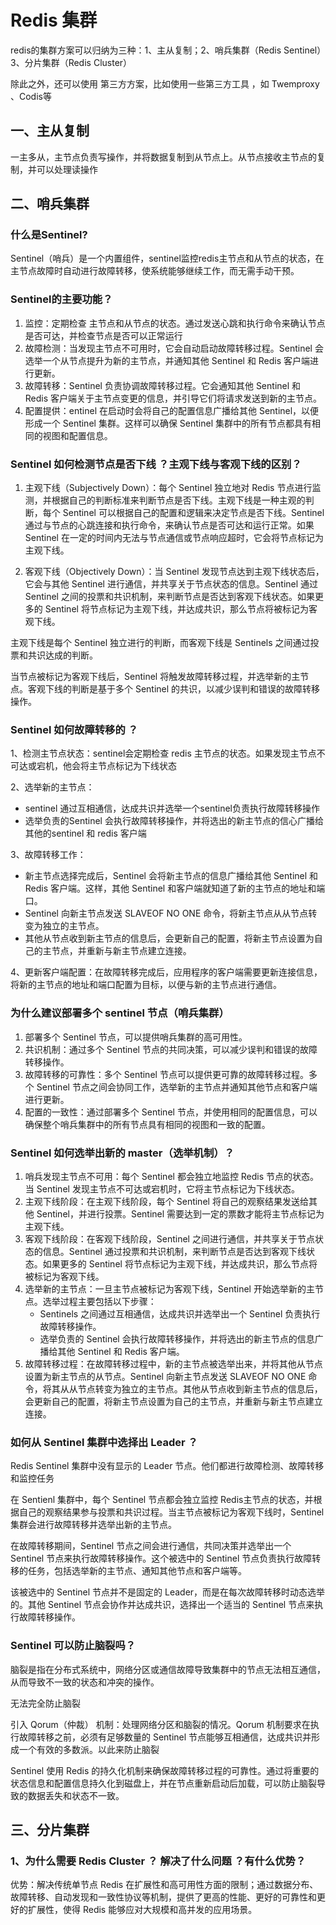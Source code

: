 # Redis 集群 

redis的集群方案可以归纳为三种：1、主从复制；2、哨兵集群（Redis Sentinel）3、分片集群（Redis Cluster）

除此之外，还可以使用 第三方方案，比如使用一些第三方工具 ，如 Twemproxy 、Codis等

## 一、主从复制

一主多从，主节点负责写操作，并将数据复制到从节点上。从节点接收主节点的复制，并可以处理读操作

## 二、哨兵集群

### 什么是Sentinel?

Sentinel（哨兵）是一个内置组件，sentinel监控redis主节点和从节点的状态，在主节点故障时自动进行故障转移，使系统能够继续工作，而无需手动干预。

### Sentinel的主要功能？

1. 监控：定期检查 主节点和从节点的状态。通过发送心跳和执行命令来确认节点是否可达，并检查节点是否可以正常运行
2. 故障检测：当发现主节点不可用时，它会自动启动故障转移过程。Sentinel 会选举一个从节点提升为新的主节点，并通知其他 Sentinel 和 Redis 客户端进行更新。
3. 故障转移：Sentinel 负责协调故障转移过程。它会通知其他 Sentinel 和 Redis 客户端关于主节点变更的信息，并引导它们将请求发送到新的主节点。
4. 配置提供：entinel 在启动时会将自己的配置信息广播给其他 Sentinel，以便形成一个 Sentinel 集群。这样可以确保 Sentinel 集群中的所有节点都具有相同的视图和配置信息。

### Sentinel 如何检测节点是否下线 ？主观下线与客观下线的区别？

1. 主观下线（Subjectively Down）：每个 Sentinel 独立地对 Redis 节点进行监测，并根据自己的判断标准来判断节点是否下线。主观下线是一种主观的判断，每个 Sentinel 可以根据自己的配置和逻辑来决定节点是否下线。Sentinel 通过与节点的心跳连接和执行命令，来确认节点是否可达和运行正常。如果 Sentinel 在一定的时间内无法与节点通信或节点响应超时，它会将节点标记为主观下线。

2. 客观下线（Objectively Down）：当 Sentinel 发现节点达到主观下线状态后，它会与其他 Sentinel 进行通信，并共享关于节点状态的信息。Sentinel 通过 Sentinel 之间的投票和共识机制，来判断节点是否达到客观下线状态。如果更多的 Sentinel 将节点标记为主观下线，并达成共识，那么节点将被标记为客观下线。

主观下线是每个 Sentinel 独立进行的判断，而客观下线是 Sentinels 之间通过投票和共识达成的判断。

当节点被标记为客观下线后，Sentinel 将触发故障转移过程，并选举新的主节点。客观下线的判断是基于多个 Sentinel 的共识，以减少误判和错误的故障转移操作。

### Sentinel 如何故障转移的 ？

1、检测主节点状态：sentinel会定期检查 redis 主节点的状态。如果发现主节点不可达或宕机，他会将主节点标记为下线状态

2、选举新的主节点：

- sentinel 通过互相通信，达成共识并选举一个sentinel负责执行故障转移操作
- 选举负责的Sentinel 会执行故障转移操作，并将选出的新主节点的信心广播给其他的sentinel 和 redis 客户端

3、故障转移工作：

- 新主节点选择完成后，Sentinel 会将新主节点的信息广播给其他 Sentinel 和 Redis 客户端。这样，其他 Sentinel 和客户端就知道了新的主节点的地址和端口。
- Sentinel 向新主节点发送 SLAVEOF NO ONE 命令，将新主节点从从节点转变为独立的主节点。
- 其他从节点收到新主节点的信息后，会更新自己的配置，将新主节点设置为自己的主节点，并重新与新主节点建立连接。

4、更新客户端配置：在故障转移完成后，应用程序的客户端需要更新连接信息，将新的主节点的地址和端口配置为目标，以便与新的主节点进行通信。

### 为什么建议部署多个 sentinel 节点（哨兵集群）

1. 部署多个 Sentinel 节点，可以提供哨兵集群的高可用性。
2. 共识机制：通过多个 Sentinel 节点的共同决策，可以减少误判和错误的故障转移操作。
3. 故障转移的可靠性：多个 Sentinel 节点可以提供更可靠的故障转移过程。多个 Sentinel 节点之间会协同工作，选举新的主节点并通知其他节点和客户端进行更新。
4. 配置的一致性：通过部署多个 Sentinel 节点，并使用相同的配置信息，可以确保整个哨兵集群中的所有节点具有相同的视图和一致的配置。

### Sentinel 如何选举出新的 master（选举机制）？

1. 哨兵发现主节点不可用：每个 Sentinel 都会独立地监控 Redis 节点的状态。当 Sentinel 发现主节点不可达或宕机时，它将主节点标记为下线状态。
2. 主观下线阶段：在主观下线阶段，每个 Sentinel 将自己的观察结果发送给其他 Sentinel，并进行投票。Sentinel 需要达到一定的票数才能将主节点标记为主观下线。
3. 客观下线阶段：在客观下线阶段，Sentinel 之间进行通信，并共享关于节点状态的信息。Sentinel 通过投票和共识机制，来判断节点是否达到客观下线状态。如果更多的 Sentinel 将节点标记为主观下线，并达成共识，那么节点将被标记为客观下线。
4. 选举新的主节点：一旦主节点被标记为客观下线，Sentinel 开始选举新的主节点。选举过程主要包括以下步骤：
   - Sentinels 之间通过互相通信，达成共识并选举出一个 Sentinel 负责执行故障转移操作。
   - 选举负责的 Sentinel 会执行故障转移操作，并将选出的新主节点的信息广播给其他 Sentinel 和 Redis 客户端。
5. 故障转移过程：在故障转移过程中，新的主节点被选举出来，并将其他从节点设置为新主节点的从节点。Sentinel 向新主节点发送 SLAVEOF NO ONE 命令，将其从从节点转变为独立的主节点。其他从节点收到新主节点的信息后，会更新自己的配置，将新主节点设置为自己的主节点，并重新与新主节点建立连接。

### 如何从 Sentinel 集群中选择出 Leader ？

Redis Sentinel 集群中没有显示的 Leader 节点。他们都进行故障检测、故障转移和监控任务

在 Sentienl 集群中，每个 Sentinel 节点都会独立监控 Redis主节点的状态，并根据自己的观察结果参与投票和共识过程。当主节点被标记为客观下线时，Sentinel 集群会进行故障转移并选举出新的主节点。

在故障转移期间，Sentinel 节点之间会进行通信，共同决策并选举出一个 Sentinel 节点来执行故障转移操作。这个被选中的 Sentinel 节点负责执行故障转移的任务，包括选举新的主节点、通知其他节点和客户端等。

该被选中的 Sentinel 节点并不是固定的 Leader，而是在每次故障转移时动态选举的。其他 Sentinel 节点会协作并达成共识，选择出一个适当的 Sentinel 节点来执行故障转移操作。

### Sentinel 可以防止脑裂吗？

脑裂是指在分布式系统中，网络分区或通信故障导致集群中的节点无法相互通信，从而导致不一致的状态和冲突的操作。

无法完全防止脑裂

引入 Qorum（仲裁） 机制：处理网络分区和脑裂的情况。Qorum 机制要求在执行故障转移之前，必须有足够数量的 Sentinel 节点能够互相通信，达成共识并形成一个有效的多数派。以此来防止脑裂

Sentinel 使用 Redis 的持久化机制来确保故障转移过程的可靠性。通过将重要的状态信息和配置信息持久化到磁盘上，并在节点重新启动后加载，可以防止脑裂导致的数据丢失和状态不一致。

## 三、分片集群

### 1、为什么需要 Redis Cluster ？ 解决了什么问题 ？有什么优势？

优势：解决传统单节点 Redis 在扩展性和高可用性方面的限制；通过数据分布、故障转移、自动发现和一致性协议等机制，提供了更高的性能、更好的可靠性和更好的扩展性，使得 Redis 能够应对大规模和高并发的应用场景。

